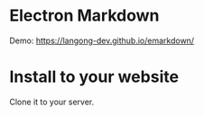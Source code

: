 # Electron Markdown

Demo: https://langong-dev.github.io/emarkdown/

# Install to your website

Clone it to your server.
